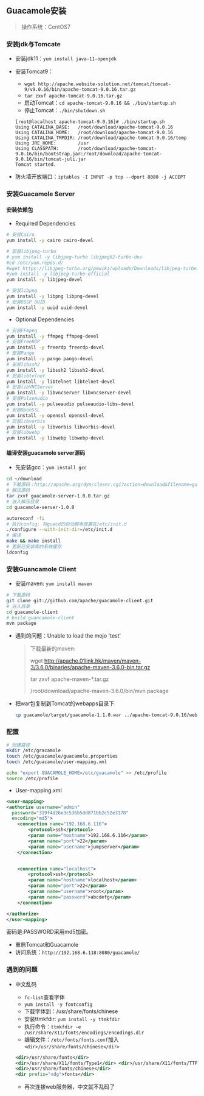 ## Guacamole安装

> 操作系统：CentOS7

### 安装jdk与Tomcate

- 安装jdk11：`yum install java-11-openjdk`

- 安装Tomcat9：

  - `wget http://apache.website-solution.net/tomcat/tomcat-9/v9.0.16/bin/apache-tomcat-9.0.16.tar.gz`
  - `tar zxvf apache-tomcat-9.0.16.tar.gz`
  - 启动Tomcat：`cd apache-tomcat-9.0.16 && ./bin/startup.sh`
  - 停止Tomcat：`./bin/shutdown.sh`

  ```
  [root@localhost apache-tomcat-9.0.16]# ./bin/startup.sh
  Using CATALINA_BASE:   /root/download/apache-tomcat-9.0.16
  Using CATALINA_HOME:   /root/download/apache-tomcat-9.0.16
  Using CATALINA_TMPDIR: /root/download/apache-tomcat-9.0.16/temp
  Using JRE_HOME:        /usr
  Using CLASSPATH:       /root/download/apache-tomcat-9.0.16/bin/bootstrap.jar:/root/download/apache-tomcat-9.0.16/bin/tomcat-juli.jar
  Tomcat started.
  ```

- 防火墙开放端口：`iptables -I INPUT -p tcp --dport 8080 -j ACCEPT`

### 安装Guacamole Server

#### 安装依赖包

- Required Dependencies

```bash
# 安装Cairo
yum install -y cairo cairo-devel

# 安装libjpeg-turbo 
# yum install -y libjpeg-turbo libjpeg62-turbo-dev
#cd /etc/yum.repos.d/
#wget https://libjpeg-turbo.org/pmwiki/uploads/Downloads/libjpeg-turbo.repo
#yum install -y libjpeg-turbo-official
yum install -y libjpeg-devel

# 安装libpng
yum install -y libpng libpng-devel
# 安装OSSP UUID
yum install -y uuid uuid-devel
```

- Optional Dependencies

```bash
# 安装FFmpeg
yum install -y ffmpeg ffmpeg-devel
# 安装FreeRDP
yum install -y freerdp freerdp-devel
# 安装Pango
yum install -y pango pango-devel
# 安装libssh2
yum install -y libssh2 libssh2-devel
# 安装libtelnet
yum install -y libtelnet libtelnet-devel
# 安装libVNCServer
yum install -y libvncserver libvncserver-devel
# 安装PulseAudio
yum install -y pulseaudio pulseaudio-libs-devel
# 安装OpenSSL
yum install -y openssl openssl-devel
# 安装libvorbis
yum install -y libvorbis libvorbis-devel
# 安装libwebp
yum install -y libwebp libwebp-devel
```

#### 编译安装guacamole server源码

- 先安装gcc：`yum install gcc`

```bash
cd ~/download
# 下载源码：http://apache.org/dyn/closer.cgi?action=download&filename=guacamole/1.0.0/source/guacamole-server-1.0.0.tar.gz
# 解压源码
tar zxvf guacamole-server-1.0.0.tar.gz
# 进入解压目录
cd guacamole-server-1.0.0

autoreconf -fi
# 执行config: 将guacd的启动脚本放置在/etc/init.d
./configure --with-init-dir=/etc/init.d
# 编译
make && make install
# 更新已安装库的系统缓存
ldconfig
```

### 安装Guancamole Client

- 安装maven: `yum install maven`

```bash
# 下载源码
git clone git://github.com/apache/guacamole-client.git
# 进入目录
cd guacamole-client
# build guancamole-client
mvn package
```

- 遇到的问题：Unable to load the mojo 'test'

  > 下载最新的maven:
  >
  > wget http://apache.01link.hk/maven/maven-3/3.6.0/binaries/apache-maven-3.6.0-bin.tar.gz
  >
  > tar zxvf apache-maven-*.tar.gz
  >
  > /root/download/apache-maven-3.6.0/bin/mvn package

- 把war包复制到Tomcat的webapps目录下

  ```bash
  cp guacamole/target/guacamole-1.1.0.war ../apache-tomcat-9.0.16/webapps/guacamole.war
  ```

### 配置

```bash
# 创建路径
mkdir /etc/gracamole
touch /etc/guacamole/guacamole.properties
touch /etc/guacamole/user-mapping.xml

echo "export GUACAMOLE_HOME=/etc/guacamole" >> /etc/profile
source /etc/profile
```

- User-mapping.xml

```xml
<user-mapping>
<authorize username="admin"
  password="319f4d26e3c536b5dd871bb2c52e3178"
  encoding="md5">
    <connection name="192.168.6.116">
        <protocol>ssh</protocol>
        <param name="hostname">192.168.6.116</param>
        <param name="port">22</param>
        <param name="username">jumpserver</param>
    </connection>


    <connection name="localhost">
        <protocol>ssh</protocol>
        <param name="hostname">localhost</param>
        <param name="port">22</param>
        <param name="username">root</param>
        <param name="password">abcdefg</param>
    </connection>

</authorize>
</user-mapping>
```

密码是:PASSWORD采用md5加密。

- 重启Tomcat和Guacamole
- 访问系统：`http://192.168.6.118:8080/guacamole/`

### 遇到的问题

- 中文乱码

  - `fc-list`查看字体
  - `yum install -y fontconfig`
  - 下载字体到：/usr/share/fonts/chinese
  - 安装ttmkfdir: `yum install -y ttmkfdir`
  - 执行命令：`ttmkfdir -e /usr/share/X11/fonts/encodings/encodings.dir`
  - 编辑文件：`/etc/fonts/fonts.conf`加入`<dir>/usr/share/fonts/chinese</dir>`

  ```xml
  <dir>/usr/share/fonts</dir>
  <dir>/usr/share/X11/fonts/Type1</dir> <dir>/usr/share/X11/fonts/TTF</dir> <dir>/usr/local/share/fonts</dir>
  <dir>/usr/share/fonts/chinese</dir>
  <dir prefix="xdg">fonts</dir>
  ```

  - 再次连接web服务器，中文就不乱码了
